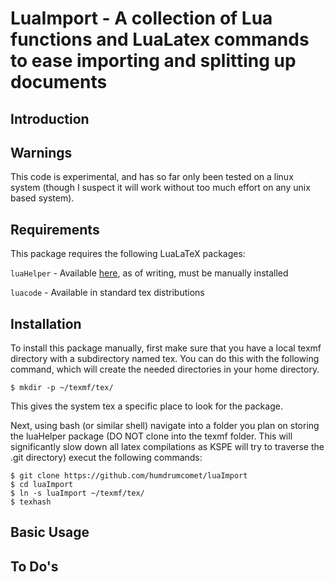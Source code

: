 # LuaImport - A collection of Lua functions and LuaLatex commands to ease importing and splitting up documents
## Introduction

## Warnings
This code is experimental, and has so far only been tested on a linux system (though I suspect it
will work without too much effort on any unix based system).

## Requirements
This package requires the following LuaLaTeX packages:

`luaHelper` - Available [here](https://github.com/humdrumcomet/luahelper), as of writing, must be manually installed

`luacode` - Available in standard tex distributions

## Installation
To install this package manually, first make sure that you have a local texmf directory with a
subdirectory named tex. You can do this with the following command, which will create the needed 
directories in your home directory. 

`
$ mkdir -p ~/texmf/tex/
`

This gives the system tex a specific place to look for the package.

Next, using bash (or similar shell) navigate into a folder you plan on storing the luaHelper
package (DO NOT clone into the texmf folder. This will significantly slow down all latex compilations 
as KSPE will try to traverse the .git directory) execut the following commands:

```
$ git clone https://github.com/humdrumcomet/luaImport
$ cd luaImport
$ ln -s luaImport ~/texmf/tex/
$ texhash
```

## Basic Usage

## To Do's
